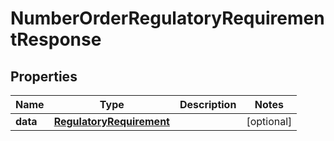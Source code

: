 

# NumberOrderRegulatoryRequirementResponse

## Properties

Name | Type | Description | Notes
------------ | ------------- | ------------- | -------------
**data** | [**RegulatoryRequirement**](RegulatoryRequirement.md) |  |  [optional]



